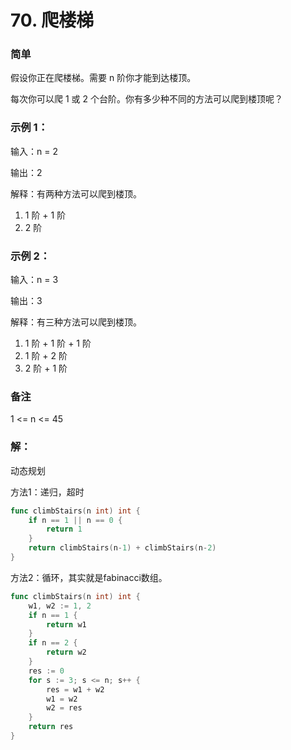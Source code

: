 # 70. 爬楼梯

### 简单

假设你正在爬楼梯。需要 n 阶你才能到达楼顶。

每次你可以爬 1 或 2 个台阶。你有多少种不同的方法可以爬到楼顶呢？

### 示例 1：

输入：n = 2

输出：2

解释：有两种方法可以爬到楼顶。

1. 1 阶 + 1 阶
2. 2 阶

### 示例 2：

输入：n = 3

输出：3

解释：有三种方法可以爬到楼顶。

1. 1 阶 + 1 阶 + 1 阶
2. 1 阶 + 2 阶
3. 2 阶 + 1 阶

### 备注
1 <= n <= 45

### 解：

动态规划

方法1：递归，超时
```go
func climbStairs(n int) int {
	if n == 1 || n == 0 {
		return 1
	}
	return climbStairs(n-1) + climbStairs(n-2)
}
```

方法2：循环，其实就是fabinacci数组。
```go
func climbStairs(n int) int {
	w1, w2 := 1, 2
	if n == 1 {
		return w1
	}
	if n == 2 {
		return w2
	}
	res := 0
	for s := 3; s <= n; s++ {
		res = w1 + w2
		w1 = w2
		w2 = res
	}
	return res
}
```
